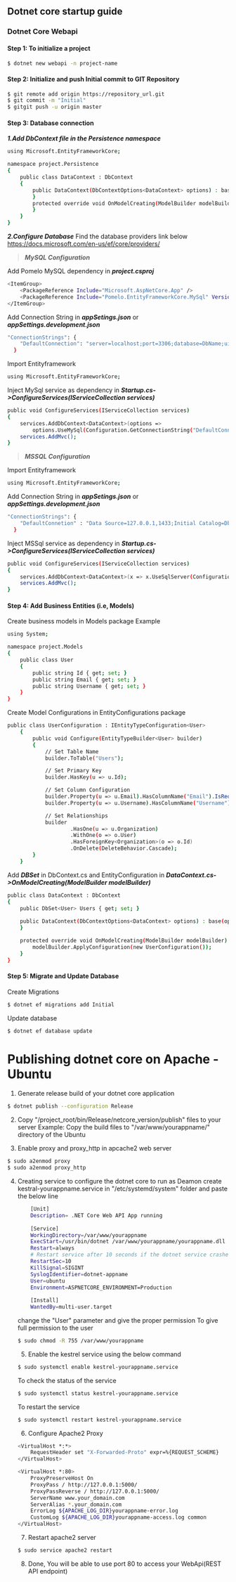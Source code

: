 ## **Dotnet core startup guide**

### Dotnet Core Webapi

#### Step 1: To initialize a project

```sh
$ dotnet new webapi -n project-name
```

#### Step 2: Initialize and push Initial commit to GIT Repository

```sh
$ git remote add origin https://repository_url.git
$ git commit -m "Initial"
$ gitgit push -u origin master
```

#### Step 3: Database connection
***1.Add DbContext file in the Persistence namespace***
```sh
using Microsoft.EntityFrameworkCore;

namespace project.Persistence
{
    public class DataContext : DbContext
    {
        public DataContext(DbContextOptions<DataContext> options) : base(options) {
        }
        protected override void OnModelCreating(ModelBuilder modelBuilder) {
        }
    }
}
```
***2.Configure Database***
Find the database providers link below
https://docs.microsoft.com/en-us/ef/core/providers/
 > ___MySQL Configuration___

Add Pomelo MySQL dependency in ___project.csproj___
```sh
<ItemGroup>
    <PackageReference Include="Microsoft.AspNetCore.App" />
    <PackageReference Include="Pomelo.EntityFrameworkCore.MySql" Version="2.1.2" />
</ItemGroup>
```

Add Connection String in ___appSetings.json___ or ___appSettings.development.json___
```sh
"ConnectionStrings": {
    "DefaultConnection": "server=localhost;port=3306;database=DbName;uid=root;password=*****"
  }
```

 Import Entityframework
 ```sh
 using Microsoft.EntityFrameworkCore;
 ```

Inject MySql service as dependency in ___Startup.cs->ConfigureServices(IServiceCollection services)___
```sh
public void ConfigureServices(IServiceCollection services)
{
    services.AddDbContext<DataContext>(options =>
        options.UseMySql(Configuration.GetConnectionString("DefaultConnection")));
    services.AddMvc();
}
```

 > ___MSSQL Configuration___
 
 Import Entityframework
 ```sh
 using Microsoft.EntityFrameworkCore;
 ```
 
 Add Connection String in ___appSetings.json___ or ___appSettings.development.json___
```sh
"ConnectionStrings": {
    "DefaultConnetion" : "Data Source=127.0.0.1,1433;Initial Catalog=DbName;User ID=sa;Password=******;"
  }
```
 
Inject MSSql service as dependency in ___Startup.cs->ConfigureServices(IServiceCollection services)___
```sh
public void ConfigureServices(IServiceCollection services)
{
    services.AddDbContext<DataContext>(x => x.UseSqlServer(Configuration.GetConnectionString("DefaultConnetion")));
    services.AddMvc();
}
```

#### Step 4: Add Business Entities (i.e, Models)
Create business models in Models package
Example
```sh
using System;

namespace project.Models
{
    public class User
    {
        public string Id { get; set; }
        public string Email { get; set; }
        public string Username { get; set; }
    }
}
```
Create Model Configurations in EntityConfigurations package
```sh
public class UserConfiguration : IEntityTypeConfiguration<User>
    {
        public void Configure(EntityTypeBuilder<User> builder)
        {
            // Set Table Name
            builder.ToTable("Users");

            // Set Primary Key
            builder.HasKey(u => u.Id);

            // Set Column Configuration
            builder.Property(u => u.Email).HasColumnName("Email").IsRequired();
            builder.Property(u => u.Username).HasColumnName("Username").IsRequired(false);

            // Set Relationships
            builder
                    .HasOne(u => u.Organization)
                    .WithOne(o => o.User)
                    .HasForeignKey<Organization>(o => o.Id)
                    .OnDelete(DeleteBehavior.Cascade);        
        }
    }
```

Add ___DBSet<T>___ in DbContext.cs and EntityConfiguration in ___DataContext.cs->OnModelCreating(ModelBuilder modelBuilder)___
```sh
public class DataContext : DbContext
{
    public DbSet<User> Users { get; set; }
    
    public DataContext(DbContextOptions<DataContext> options) : base(options) {
    }

    protected override void OnModelCreating(ModelBuilder modelBuilder) {
        modelBuilder.ApplyConfiguration(new UserConfiguration());
    }
}
```

#### Step 5: Migrate and Update Database
Create Migrations
```sh
$ dotnet ef migrations add Initial
```
Update database
```sh
$ dotnet ef database update
```
# Publishing dotnet core on Apache - Ubuntu

 1) Generate release build of your dotnet core application 
 ```sh
 $ dotnet publish --configuration Release
 ```
 
 2) Copy "/project_root/bin/Release/netcore_version/publish" files to your server
 Example: Copy the build files to "/var/www/yourappname/" directory of the Ubuntu
 
 3) Enable proxy and proxy_http in apcache2 web server
 ```sh
 $ sudo a2enmod proxy
 $ sudo a2enmod proxy_http
 ```
 4) Creating service to configure the dotnet core to run as Deamon
    create kestral-yourappname.service in "/etc/systemd/system" folder and paste the below line
    ```sh
        [Unit]
        Description= .NET Core Web API App running
        
        [Service]
        WorkingDirectory=/var/www/yourappname
        ExecStart=/usr/bin/dotnet /var/www/yourappname/yourappname.dll
        Restart=always
        # Restart service after 10 seconds if the dotnet service crashes:
        RestartSec=10
        KillSignal=SIGINT
        SyslogIdentifier=dotnet-appname
        User=ubuntu
        Environment=ASPNETCORE_ENVIRONMENT=Production 
        
        [Install]
        WantedBy=multi-user.target
    ```
    
    change the "User" parameter and give the proper permission
    To give full permission to the user
    ```sh
    $ sudo chmod -R 755 /var/www/yourappname
    ```
    5) Enable the kestrel service using the below command
    ```sh
    $ sudo systemctl enable kestrel-yourappname.service
    ```
    To check the status of the service
    ```sh
    $ sudo systemctl status kestrel-yourappname.service
    ```
    To restart the service
    ```sh
    $ sudo systemctl restart kestrel-yourappname.service
    ```
    6) Configure Apache2 Proxy
    ```sh
    <VirtualHost *:*>
        RequestHeader set "X-Forwarded-Proto" expr=%{REQUEST_SCHEME}
    </VirtualHost>
    
    <VirtualHost *:80>
        ProxyPreserveHost On
        ProxyPass / http://127.0.0.1:5000/
        ProxyPassReverse / http://127.0.0.1:5000/
        ServerName www.your_domain.com
        ServerAlias *.your_domain.com
        ErrorLog ${APACHE_LOG_DIR}yourappname-error.log
        CustomLog ${APACHE_LOG_DIR}yourappname-access.log common
    </VirtualHost>
    ```
    7) Restart apache2 server
    ```sh
    $ sudo service apache2 restart
    ```
    8) Done, You will be able to use port 80 to access your WebApi(REST API endpoint)


